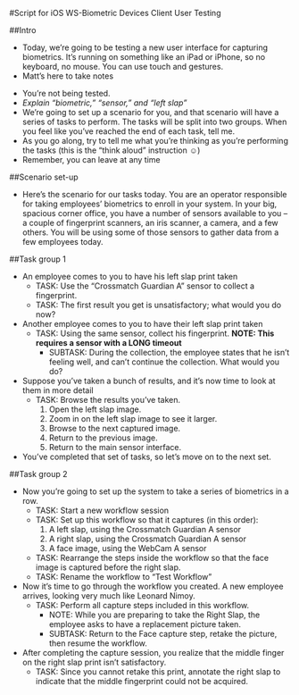 #Script for iOS WS-Biometric Devices Client User Testing

##Intro
* Today, we’re going to be testing a new user interface for capturing biometrics.  It’s running on something like an iPad or iPhone, so no keyboard, no mouse.  You can use touch and gestures.
* Matt’s here to take notes 

<!--Here's a note-->
* You’re not being tested.
* _Explain “biometric,” “sensor,” and “left slap”_
* We’re going to set up a scenario for you, and that scenario will have a series of tasks to perform.  The tasks will be split into two groups.  When you feel like you’ve reached the end of each task, tell me.
* As you go along, try to tell me what you’re thinking as you’re performing the tasks (this is the “think aloud” instruction ☺)
* Remember, you can leave at any time

##Scenario set-up
* Here’s the scenario for our tasks today.  You are an operator responsible for taking employees’ biometrics to enroll in your system.  In your big, spacious corner office, you have a number of sensors available to you – a couple of fingerprint scanners, an iris scanner, a camera, and a few others.  You will be using some of those sensors to gather data from a few employees today.

##Task group 1
* An employee comes to you to have his left slap print taken
    * TASK: Use the “Crossmatch Guardian A” sensor to collect a fingerprint.
    * TASK: The first result you get is unsatisfactory; what would you do now?
* Another employee comes to you to have their left slap print taken
    * TASK: Using the same sensor, collect his fingerprint. **NOTE: This requires a sensor with a LONG timeout**
        * SUBTASK: During the collection, the employee states that he isn’t feeling well, and can’t continue the collection.  What would you do?
* Suppose you’ve taken a bunch of results, and it’s now time to look at them in more detail
    * TASK: Browse the results you’ve taken.
        1. Open the left slap image.
        2. Zoom in on the left slap image to see it larger.
        3. Browse to the next captured image.
        4. Return to the previous image.
        5. Return to the main sensor interface.
* You’ve completed that set of tasks, so let’s move on to the next set.

##Task group 2
* Now you’re going to set up the system to take a series of biometrics in a row.
    * TASK: Start a new workflow session
    * TASK: Set up this workflow so that it captures (in this order):
        1. A left slap, using the Crossmatch Guardian A sensor
        2. A right slap, using the Crossmatch Guardian A sensor
        3. A face image, using the WebCam A sensor
    * TASK: Rearrange the steps inside the workflow so that the face image is captured before the right slap.
    * TASK: Rename the workflow to “Test Workflow”
* Now it’s time to go through the workflow you created.  A new employee arrives, looking very much like Leonard Nimoy.
    * TASK: Perform all capture steps included in this workflow.
        * NOTE: While you are preparing to take the Right Slap, the employee asks to have a replacement picture taken.
        * SUBTASK: Return to the Face capture step, retake the picture, then resume the workflow.
* After completing the capture session, you realize that the middle finger on the right slap print isn’t satisfactory.  
    * TASK: Since you cannot retake this print, annotate the right slap to indicate that the middle fingerprint could not be acquired.